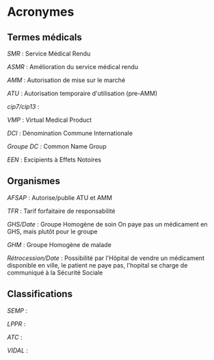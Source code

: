 Acronymes
========

Termes médicals
---------------

*SMR* : Service Médical Rendu

*ASMR* : Amélioration du service médical rendu

*AMM* : Autorisation de mise sur le marché

*ATU* : Autorisation temporaire d'utilisation (pre-AMM)

*cip7/cip13* :

*VMP* : Virtual Medical Product

*DCI* : Dénomination Commune Internationale

*Groupe DC* : Common Name Group

*EEN* : Excipients à Effets Notoires

Organismes
----------

*AFSAP* : Autorise/publie ATU et AMM

*TFR* : Tarif forfaitaire de responsabilité

*GHS/Date* : Groupe Homogène de soin
On paye pas un médicament en GHS, mais plutôt pour le groupe

*GHM* : Groupe Homogène de malade

*Rétrocession/Date* : Possibilité par l'Hôpital de vendre un médicament disponible en ville, le patient ne paye pas, l'hopital se charge de communiqué à la Sécurité Sociale


Classifications
---------------

*SEMP* : 

*LPPR* : 

*ATC* :

*VIDAL* :
